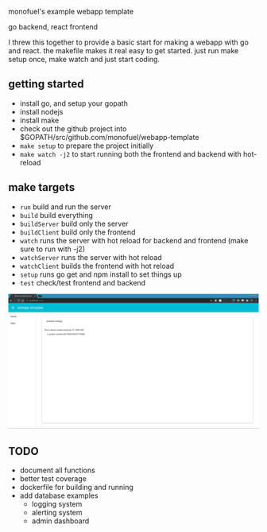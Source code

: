 monofuel's example webapp template

go backend, react frontend

I threw this together to provide a basic start for making a webapp with go and react.
the makefile makes it real easy to get started.
just run make setup once, make watch and just start coding.

## getting started
- install go, and setup your gopath
- install nodejs
- install make
- check out the github project into $GOPATH/src/github.com/monofuel/webapp-template
- `make setup` to prepare the project initially
- `make watch -j2` to start running both the frontend and backend with hot-reload

## make targets
- `run` build and run the server
- `build` build everything
- `buildServer` build only the server
- `buildClient` build only the frontend
- `watch` runs the server with hot reload for backend and frontend (make sure to run with -j2)
- `watchServer` runs the server with hot reload
- `watchClient` builds the frontend with hot reload
- `setup` runs go get and npm install to set things up
- `test` check/test frontend and backend

![alt text](screenshots/index.png "screenshots rock")

## TODO
- document all functions
- better test coverage
- dockerfile for building and running
- add database examples
	- logging system
	- alerting system
	- admin dashboard
